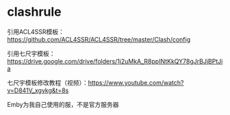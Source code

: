 # clashrule
引用ACL4SSR模板：https://github.com/ACL4SSR/ACL4SSR/tree/master/Clash/config

引用七尺宇模板：https://drive.google.com/drive/folders/1j2uMkA_R8ppINtKkQY78gJrBJjBPtJia

七尺宇模板修改教程（视频）：https://www.youtube.com/watch?v=D841V_xgykg&t=8s

Emby为我自己使用的服，不是官方服务器
